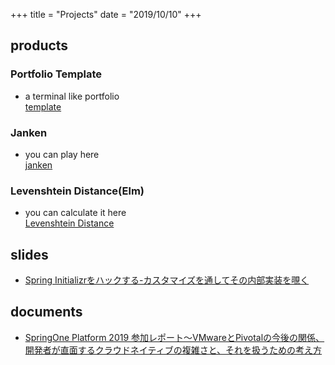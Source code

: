 +++
title = "Projects"
date = "2019/10/10"
+++

## products
### Portfolio Template
* a terminal like portfolio  
[template](https://takumi34.github.io/portfolio_like_terminal/index.html)

### Janken
* you can play here  
[janken](https://takumi34.github.io/janken/)

### Levenshtein Distance(Elm)
* you can calculate it here  
[Levenshtein Distance](https://takumi34.github.io/elm-levenstein/) 

## slides
* [Spring Initializrをハックする-カスタマイズを通してその内部実装を覗く](https://www.slideshare.net/apkiban/spring-initializr?next_slideshow=2)

## documents
* [SpringOne Platform 2019 参加レポート～VMwareとPivotalの今後の関係、開発者が直面するクラウドネイティブの複雑さと、それを扱うための考え方](https://codezine.jp/article/detail/11805)